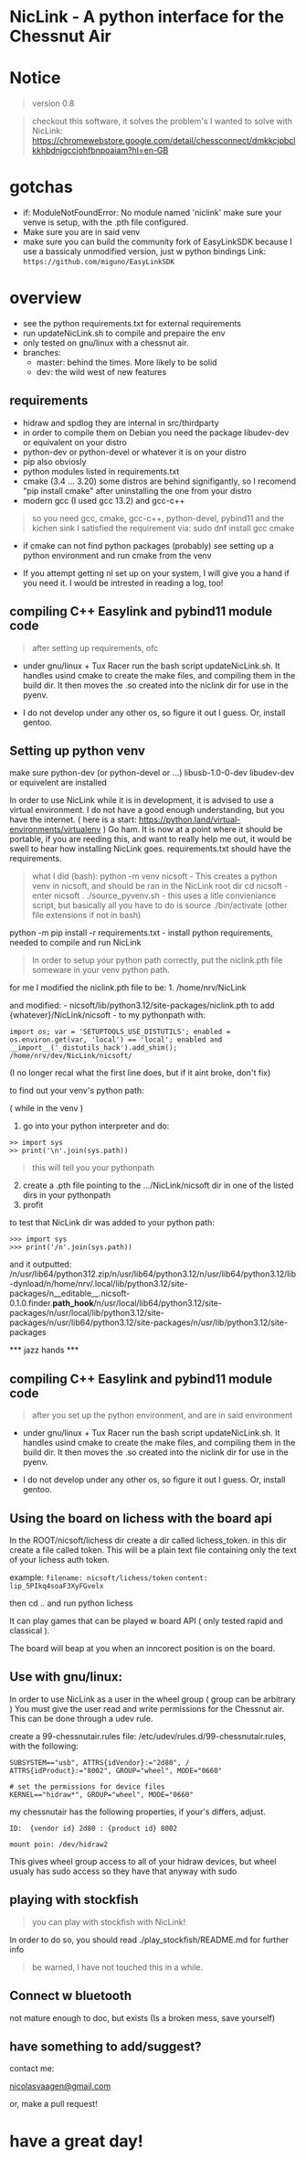 # NicLink - A python interface for the Chessnut Air

# Notice

> version 0.8

> checkout this software, it solves the problem's I wanted to solve with NicLink:
    https://chromewebstore.google.com/detail/chessconnect/dmkkcjpbclkkhbdnjgcciohfbnpoaiam?hl=en-GB
# gotchas

- if: ModuleNotFoundError: No module named 'niclink' make sure your venve is setup, with the .pth file configured. 
- Make sure you are in said venv
- make sure you can build the community fork of EasyLinkSDK because I use a bassicaly unmodified version, just w python bindings
    Link: `https://github.com/miguno/EasyLinkSDK`
# overview

- see the python requirements.txt for external requirements
- run updateNicLink.sh to compile and prepaire the env
- only tested on gnu/linux with a chessnut air.
- branches:
    - master: behind the times. More likely to be solid
    - dev: the wild west of new features

## requirements

- hidraw and spdlog they are internal in src/thirdparty
- in order to compile them on Debian you need the package libudev-dev or equivalent on your distro
- python-dev or python-devel or whatever it is on your distro
- pip also obviosly
- python modules listed in requirements.txt
- cmake (3.4 ... 3.20) some distros are behind signifigantly, so I recomend "pip install cmake" after uninstalling the one from your distro
- modern gcc (I used gcc 13.2) and gcc-c++
> so you need gcc, cmake, gcc-c++, python-devel, pybind11 and the kichen sink
> I satisfied the requirement via: sudo dnf install gcc cmake

- if cmake can not find python packages (probably) see setting up a python environment and run cmake from the venv 

- If you attempt getting nl set up on your system, I will give you a hand if you need it. I would be intrested in reading a log, too!
## compiling C++ Easylink and pybind11 module code
> after setting up requirements, ofc

- under gnu/linux + Tux Racer run the bash script updateNicLink.sh. It handles usind cmake
  to create the make files, and compiling them in the build dir. It then moves the .so created
  into the niclink dir for use in the pyenv.

- I do not develop under any other os, so figure it out I guess. Or, install gentoo.

## Setting up python venv

make sure  python-dev (or python-devel or ...) libusb-1.0-0-dev libudev-dev or equivelent are installed

In order to use NicLink while it is in development, it is advised to use a virtual environment. I do not have a good enough understanding,
but you have the internet. ( here is a start: https://python.land/virtual-environments/virtualenv ) Go ham. It is now at a point where it should be portable, if you are reeding this, and want to really help me out,
it would be swell to hear how installing NicLink goes. requirements.txt should have the requirements. 

> what I did (bash):
    python -m venv nicsoft  - This creates a python venv in nicsoft, and should be ran in the NicLink root dir
    cd nicsoft              - enter nicsoft
    . ./source_pyvenv.sh    - this uses a litle convieniance script, but basically all you have to do is source ./bin/activate (other file extensions if not in bash)
   
   python -m pip install -r requirements.txt   - install python requirements, needed to compile and run NicLink

> In order to setup your python path correctly, put the niclink.pth file someware in your venv python path.

for me I modified the niclink.pth file to be:
    1. /home/nrv/NicLink

and modified:
    - nicsoft/lib/python3.12/site-packages/niclink.pth to add {whatever}/NicLink/nicsoft
    - to my pythonpath with:
```
import os; var = 'SETUPTOOLS_USE_DISTUTILS'; enabled = os.environ.get(var, 'local') == 'local'; enabled and __import__('_distutils_hack').add_shim(); 
/home/nrv/dev/NicLink/nicsoft/
```
(I no longer recal what the first line does, but if it aint broke, don't fix)

to find out your venv's python path:

( while in the venv )

1. go into your python interpreter and do:
```
>> import sys
>> print('\n'.join(sys.path))
```
> this will tell you your pythonpath
2. create a .pth file pointing to the .../NicLink/nicsoft dir in one of the listed dirs in your pythonpath
3. profit


to test that NicLink dir was added to your python path:
```
>>> import sys
>>> print('/n'.join(sys.path))
```
and it outputted:
/n/usr/lib64/python312.zip/n/usr/lib64/python3.12/n/usr/lib64/python3.12/lib-dynload/n/home/nrv/.local/lib/python3.12/site-packages/n__editable__.nicsoft-0.1.0.finder.__path_hook__/n/usr/local/lib64/python3.12/site-packages/n/usr/local/lib/python3.12/site-packages/n/usr/lib64/python3.12/site-packages/n/usr/lib/python3.12/site-packages

*** jazz hands ***

## compiling C++ Easylink and pybind11 module code

> after you set up the python environment, and are in said environment

- under gnu/linux + Tux Racer run the bash script updateNicLink.sh. It handles usind cmake
  to create the make files, and compiling them in the build dir. It then moves the .so created
  into the niclink dir for use in the pyenv.

- I do not develop under any other os, so figure it out I guess. Or, install gentoo.

## Using the board on lichess with the board api

In the ROOT/nicsoft/lichess dir create a dir called lichess_token.
in this dir create a file called token. This will be a plain text file containing
only the text of your lichess auth token.

example:
     `filename: nicsoft/lichess/token`
     `content: lip_5PIkq4soaF3XyFGvelx`

then cd .. and run python lichess

It can play games that can be played w board API ( only tested rapid and classical ).

The board will beap at you when an inncorect position is on the board.


## Use with gnu/linux:

In order to use NicLink as a user in the wheel group
( group can be arbitrary )
You must give the user read and write permissions for the Chessnut air.
This can be done through a udev rule.

create a 99-chessnutair.rules file: /etc/udev/rules.d/99-chessnutair.rules,
with the following:

    SUBSYSTEM=="usb", ATTRS{idVendor}:="2d80", /
    ATTRS{idProduct}:="8002", GROUP="wheel", MODE="0660"

    # set the permissions for device files
    KERNEL=="hidraw*", GROUP="wheel", MODE="0660"

my chessnutair has the following properties, if your's differs, adjust.

    ID:  {vendor id} 2d80 : {product id} 8002

    mount poin: /dev/hidraw2

This gives wheel group access to all of your hidraw devices,
but wheel usualy has sudo access so they have that anyway with sudo

## playing with stockfish

> you can play with stockfish with NicLink!

In order to do so, you should read ./play_stockfish/README.md for further info
> be warned, I have not touched this in a while.
## Connect w bluetooth

not mature enough to doc, but exists (Is a broken mess, save yourself)

## have something to add/suggest?

contact me:

[nicolasvaagen@gmail.com](nicolasvaagen@gmail.com)

or, make a pull request!

# have a great day!

